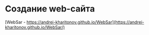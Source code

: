 # Создание web-сайта
[WebSar - https://andrei-kharitonov.github.io/WebSar](https://andrei-kharitonov.github.io/WebSar/)